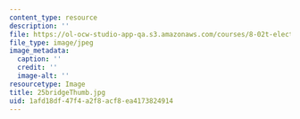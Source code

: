 ```yaml
---
content_type: resource
description: ''
file: https://ol-ocw-studio-app-qa.s3.amazonaws.com/courses/8-02t-electricity-and-magnetism-spring-2005/1afd18df47f4a2f8acf8ea4173824914_25bridgeThumb.jpg
file_type: image/jpeg
image_metadata:
  caption: ''
  credit: ''
  image-alt: ''
resourcetype: Image
title: 25bridgeThumb.jpg
uid: 1afd18df-47f4-a2f8-acf8-ea4173824914
---
```

